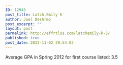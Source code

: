 ```yaml
---
ID: 12943
post_title: Latch,Emily K
author: Joel DesArmo
post_excerpt: ""
layout: post
permalink: http://effrtlss.com/latchemily-k-3/
published: true
post_date: 2012-11-02 20:54:02
---
```

<p>Average GPA in Spring 2012 for first course listed: 3.5</p>